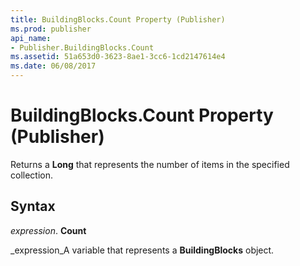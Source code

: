 ```yaml
---
title: BuildingBlocks.Count Property (Publisher)
ms.prod: publisher
api_name:
- Publisher.BuildingBlocks.Count
ms.assetid: 51a653d0-3623-8ae1-3cc6-1cd2147614e4
ms.date: 06/08/2017
---
```



# BuildingBlocks.Count Property (Publisher)

Returns a **Long** that represents the number of items in the specified collection.


## Syntax

 _expression_. **Count**

 _expression_A variable that represents a **BuildingBlocks** object.


